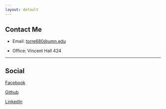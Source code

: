 ```yaml
---
layout: default
---
```


## Contact Me

* Email: [torre680@umn.edu](mailto:torre680@umn.edu)

* Office: Vincent Hall 424

---
## Social

<i class="fa-brands fa-facebook"></i> [Facebook](https://www.facebook.com/eduardo.torresdavila.39/)

<i class="fa-brands fa-github"></i> [Github](https://github.com/etdavila10/)

<i class="fa-brands fa-linkedin"></i> [LinkedIn](https://www.linkedin.com/in/etorres10/)